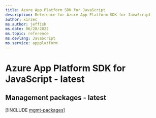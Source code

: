 ```yaml
---
title: Azure App Platform SDK for JavaScript
description: Reference for Azure App Platform SDK for JavaScript
author: xirzec
ms.author: jeffish
ms.date: 06/20/2022
ms.topic: reference
ms.devlang: JavaScript
ms.service: appplatform
---
```

# Azure App Platform SDK for JavaScript - latest
## Management packages - latest
[!INCLUDE [mgmt-packages](app-platform-mgmt-index.md)]

